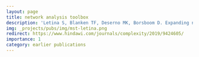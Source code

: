 ```yaml
---
layout: page
title: network analysis toolbox
description: 'Letina S, Blanken TF, Deserno MK, Borsboom D. Expanding network analysis tools in psychological networks: Minimal spanning trees, participation coefficients, and motif analysis applied to a network of 26 psychological attributes. Complexity 2019'
img: _projects/pubs/img/mst-letina.png
redirect: https://www.hindawi.com/journals/complexity/2019/9424605/
importance: 1
category: earlier publications
---
```

